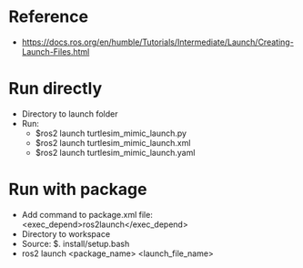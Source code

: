 # Reference
- https://docs.ros.org/en/humble/Tutorials/Intermediate/Launch/Creating-Launch-Files.html

# Run directly
- Directory to launch folder
- Run: 
    + $ros2 launch turtlesim_mimic_launch.py
    + $ros2 launch turtlesim_mimic_launch.xml
    + $ros2 launch turtlesim_mimic_launch.yaml

# Run with package
- Add command to package.xml file: <exec_depend>ros2launch</exec_depend>
- Directory to workspace
- Source: $. install/setup.bash
- ros2 launch <package_name> <launch_file_name>